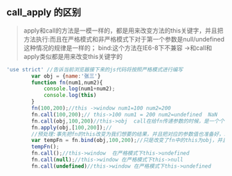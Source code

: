 ## call_apply 的区别
>apply和call的方法是一模一样的，都是用来改变方法的this关键字，并且把方法执行:而且在严格模式和非严格模式下对于第一个参数是null/undefined这种情况的规律是一样的；
bind:这个方法在IE6-8下不兼容 ->和call和apply类似都是用来改变this关键字的

```javascript
'use strict' //告诉当前浏览器接下来的js代码将按照严格模式进行编写
        var obj = {name:'张三'}
        function fn(num1,num2){
            console.log(num1+num2);
            console.log(this)
        }
        fn(100,200);//this ->window num1=100 num2=200
        fn.call(100,200);// this->100 num1 = 200 num2=undefined  NaN
        fn.call(obj,100,200)//this->obj  call在给fn传递参数的时候，是一个个传递值的，而apply不是一个个传，而是把要传递的参数值放在一个数组中进行操作。但是也相当于一个个的给fn的形参赋值
        fn.apply(obj,[100,200]);//
        //预处理:事先把fn的this改变为我们想要的结果，并且把对应的参数值也准备好，以后要用到了，直接的执行即可。bind这里实现了预处理的效果
        var tempFn = fn.bind(obj,100,200);//只是改变了fn中的this为obj，并且给fn传递了两个参数值100和200，但此时并没有把fn这个函数执行,执行bind会有一个返回值，这个返回值tempFn就是我们把fn的this改变后的那个结果
        tempFn();
        fn.call();//this->window  在严格模式下this->undefined
        fn.call(null);//this->window 在严格模式下this->null
        fn.call(undefined)//this->window 在严格模式下this->undefined
```